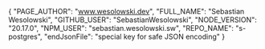 {
  "PAGE_AUTHOR": "www.wesolowski.dev",
  "FULL_NAME": "Sebastian Wesolowski",
  "GITHUB_USER": "SebastianWesolowski",
  "NODE_VERSION": "20.17.0",
  "NPM_USER": "sebastian.wesolowski.sw",
  "REPO_NAME": "s-postgres",
  "endJsonFile": "special key for safe JSON encoding"
}
